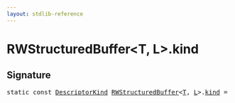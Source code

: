 ```yaml
---
layout: stdlib-reference
---
```


# RWStructuredBuffer<T, L>.kind

## Signature
<pre>
<span class='code_keyword'>static</span> <span class='code_keyword'>const</span> <a href="index.html" class="code_type">DescriptorKind</a> <a href="index.html" class="code_type">RWStructuredBuffer</a>&lt;<a href="index.html#typeparam-T" class="code_type">T</a>, <a href="index.html#typeparam-L" class="code_type">L</a>&gt;.<a href="kind.html" class="code_var">kind</a> = DescriptorKind\.Buffer;
</pre>

